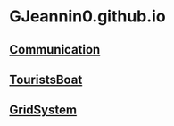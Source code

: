 # GJeannin0.github.io

## [Communication](https://GJeannin0.github.io/Communication)

## [TouristsBoat](https://GJeannin0.github.io/TouristBoat)

## [GridSystem](https://GJeannin0.github.io/GridSystem)


